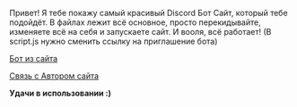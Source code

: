 Привет! Я тебе покажу самый красивый Discord Бот Сайт, который тебе подойдёт. В файлах лежит всё основное, просто перекидывайте, изменяете всё на себя и запускаете сайт. И вооля, всё работает! (В script.js нужно сменить ссылку на приглашение бота)

[Бот из сайта](https://discordapp.com/oauth2/authorize?client_id=910541038509256705&scope=bot%20applications.commands&permissions=519265) 

[Связь с Автором сайта](https://discord.com/users/860335858196807730)

**Удачи в использовании :)**
